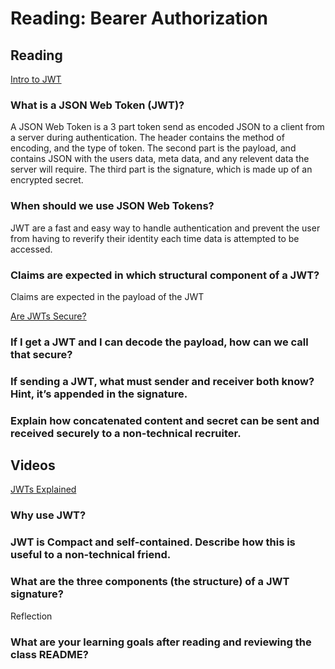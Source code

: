 # Reading: Bearer Authorization


## Reading
[Intro to JWT](https://jwt.io/introduction/)

### What is a JSON Web Token (JWT)?  
  
  A JSON Web Token is a 3 part token send as encoded JSON to a client from a server during authentication. The header contains the method of encoding, and the type of token. The second part is the payload, and contains JSON with the users data, meta data, and any relevent data the server will require. The third part is the signature, which is made up of an encrypted secret. 
  
### When should we use JSON Web Tokens?  
  
  JWT are a fast and easy way to handle authentication and prevent the user from having to reverify their identity each time data is attempted to be accessed. 
  
### Claims are expected in which structural component of a JWT?  
  
  Claims are expected in the payload of the JWT
  
[Are JWTs Secure?](https://stackoverflow.com/questions/27301557/if-you-can-decode-jwt-how-are-they-secure)  

### If I get a JWT and I can decode the payload, how can we call that secure?  
  
  
  
### If sending a JWT, what must sender and receiver both know? Hint, it’s appended in the signature.  
  
  
  
### Explain how concatenated content and secret can be sent and received securely to a non-technical recruiter.  
  
  
  
## Videos  

[JWTs Explained](https://www.youtube.com/watch?v=926mknSW9Lo&ab_channel=Bitfumes)  

### Why use JWT?  
  
  
  
### JWT is Compact and self-contained. Describe how this is useful to a non-technical friend.  
  
  
  
### What are the three components (the structure) of a JWT signature?  
  
  
  
Reflection  
### What are your learning goals after reading and reviewing the class README?  
  
  
  
